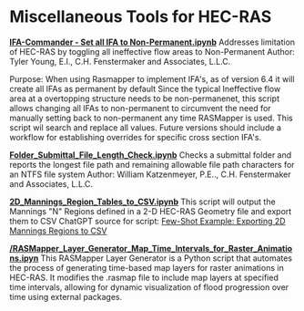 # Miscellaneous Tools for HEC-RAS

**[IFA-Commander - Set all IFA to Non-Permanent.ipynb](./IFA-Commander%20-%20Set%20all%20IFA%20to%20Non-Permanent.ipynb)**
Addresses limitation of HEC-RAS by toggling all ineffective flow areas to Non-Permanent
Author: Tyler Young, E.I., C.H. Fenstermaker and Associates, L.L.C.

Purpose:
When using Rasmapper to implement IFA's, as of version 6.4 it will create all IFAs as permanent by default
Since the typical Ineffective flow area at a overtopping structure needs to be non-permanenet, this script allows changing all IFAs to non-permanent to circumvent the need for manually setting back to non-permanent any time RASMapper is used.  This script wil search and replace all values.  Future versions should include a workflow for establishing overrides for specific cross section IFA's.  


**[Folder_Submittal_File_Length_Check.ipynb](./Folder_Submittal_File_Length_Check.ipynb)**
Checks a submittal folder and reports the longest file path and remaining allowable file path characters for an NTFS file system
Author: William Katzenmeyer, P.E.., C.H. Fenstermaker and Associates, L.L.C.


**[2D_Mannings_Region_Tables_to_CSV.ipynb](./2D_Mannings_Region_Tables_to_CSV.ipynb)**
This script will output the Mannings "N" Regions defined in a 2-D HEC-RAS Geometry file and export them to CSV
ChatGPT source for script:  [Few-Shot Example: Exporting 2D Mannings Regions to CSV](https://chat.openai.com/share/5c0f6028-c7a8-4d1e-baf9-75abeb450065)

**[/RASMapper_Layer_Generator_Map_Time_Intervals_for_Raster_Animations.ipyn](./RASMapper_Layer_Generator_Map_Time_Intervals_for_Raster_Animations.ipynb)**
This RASMapper Layer Generator is a Python script that automates the process of generating time-based map layers for raster animations in HEC-RAS. It modifies the .rasmap file to include map layers at specified time intervals, allowing for dynamic visualization of flood progression over time using external packages.
